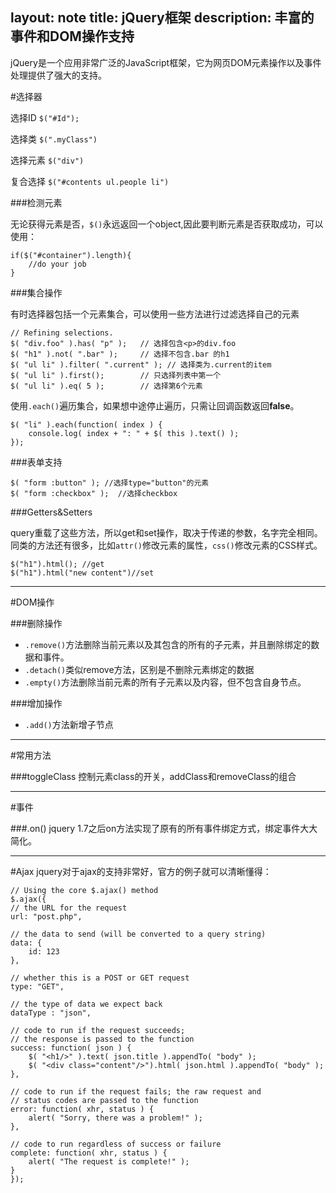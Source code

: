 layout:     note
title:      jQuery框架
description: 丰富的事件和DOM操作支持
---


jQuery是一个应用非常广泛的JavaScript框架，它为网页DOM元素操作以及事件处理提供了强大的支持。

#选择器

选择ID `$("#Id");`

选择类 `$(".myClass")`

选择元素 `$("div")`

复合选择 `$("#contents ul.people li")`

###检测元素

无论获得元素是否，`$()`永远返回一个object,因此要判断元素是否获取成功，可以使用：
    
    if($("#container").length){
        //do your job
    }


###集合操作

有时选择器包括一个元素集合，可以使用一些方法进行过滤选择自己的元素

    // Refining selections.
    $( "div.foo" ).has( "p" );   // 选择包含<p>的div.foo
    $( "h1" ).not( ".bar" );     // 选择不包含.bar 的h1
    $( "ul li" ).filter( ".current" ); // 选择类为.current的item
    $( "ul li" ).first();        // 只选择列表中第一个
    $( "ul li" ).eq( 5 );        // 选择第6个元素


使用`.each()`遍历集合，如果想中途停止遍历，只需让回调函数返回**false**。

    $( "li" ).each(function( index ) {
        console.log( index + ": " + $( this ).text() );
    });

###表单支持

    $( "form :button" ); //选择type="button"的元素
    $( "form :checkbox" );  //选择checkbox

###Getters&Setters

query重载了这些方法，所以get和set操作，取决于传递的参数，名字完全相同。同类的方法还有很多，比如`attr()`修改元素的属性，`css()`修改元素的CSS样式。

    $("h1").html(); //get
    $("h1").html("new content")//set
    
 
---------------

#DOM操作

###删除操作

+ `.remove()`方法删除当前元素以及其包含的所有的子元素，并且删除绑定的数据和事件。
+ `.detach()`类似remove方法，区别是不删除元素绑定的数据
+ `.empty()`方法删除当前元素的所有子元素以及内容，但不包含自身节点。


###增加操作

+ `.add()`方法新增子节点

---------------


#常用方法

###toggleClass
控制元素class的开关，addClass和removeClass的组合

--------------

#事件

###.on()
jquery 1.7之后on方法实现了原有的所有事件绑定方式，绑定事件大大简化。

--------------
    
#Ajax
jquery对于ajax的支持非常好，官方的例子就可以清晰懂得：

    // Using the core $.ajax() method
    $.ajax({
    // the URL for the request
    url: "post.php",
 
    // the data to send (will be converted to a query string)
    data: {
        id: 123
    },
 
    // whether this is a POST or GET request
    type: "GET",
 
    // the type of data we expect back
    dataType : "json",
 
    // code to run if the request succeeds;
    // the response is passed to the function
    success: function( json ) {
        $( "<h1/>" ).text( json.title ).appendTo( "body" );
        $( "<div class="content"/>").html( json.html ).appendTo( "body" );
    },
 
    // code to run if the request fails; the raw request and
    // status codes are passed to the function
    error: function( xhr, status ) {
        alert( "Sorry, there was a problem!" );
    },
 
    // code to run regardless of success or failure
    complete: function( xhr, status ) {
        alert( "The request is complete!" );
    }
    });